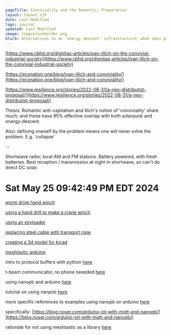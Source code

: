 ```yaml
---
pageTitle: Conviviality and the Romantic; Preparation 
layout: layout.njk
date: Last Modified 
tags: journal
updated: Last Modified
image: /img/placeholder.png
blurb: Alternatives to an 'energy descent' infrastructure; what does preparedness look like?   
---
```


[https://www.cbhd.org/dignitas-articles/ivan-illich-on-the-convivial-industrial-society](https://www.cbhd.org/dignitas-articles/ivan-illich-on-the-convivial-industrial-society)

[https://econation.one/blog/ivan-illich-and-conviviality/](https://econation.one/blog/ivan-illich-and-conviviality/)

[https://www.resilience.org/stories/2022-08-31/a-neo-distributist-proposal/](https://www.resilience.org/stories/2022-08-31/a-neo-distributist-proposal/)


Thesis:  Romantic anti-capitalism and illich's notion of 'conviviality' share much;  and these have 95% effective overlap with both solarpunk and energy-descent.

Also:  defining oneself by the problem means one will never solve the problem.  E.g. 'collapse'

--

Shortwave radio; local AM and FM stations. Battery powered, with fresh batteries. Best reception / transmission at night in shortwave, so can't do direct DC solar.


# Sat May 25 09:42:49 PM EDT 2024

[worm drive hand winch](https://www.harborfreight.com/2000-lb-capacity-geared-winch-5798.html?event_id=182713&utm_source=google&utm_medium=cpc&utm_campaign=19166626963&campaignid=19166626963&utm_content=143651890465&adsetid=143651890465&product=5798&store=342&gad_source=1&gclid=Cj0KCQjwmMayBhDuARIsAM9HM8dced7l2MYo35CFRwUkc1T9eMkdahYkkty6_FbBPu2nJgy5jWKj9zYaAgyoEALw_wcB)

[using a hand drill to make a crane winch](https://www.youtube.com/watch?v=kwi89mHw0MM)

[using an ezyloader](https://www.youtube.com/watch?v=oWokQZQvgjE)

[replacing steel cable with transport rope](https://www.youtube.com/watch?v=HBXw4GmQ-zo)

[creating a 3d model for kicad](https://www.workshopshed.com/2019/04/creating-a-3d-model-for-kicad/)

[meshtastic arduino](https://github.com/meshtastic/Meshtastic-arduino/tree/master)

intro to protocol buffers with python [here](https://protobuf.dev/getting-started/pythontutorial/)

t-beam communicator, no phone neeeded [here](https://www.mattcurry.com/2023/01/28/t-beam-communicator/)

using nanopb and arduino [here](https://github.com/eric-wieser/nanopb-arduino)

tutorial on using nanpob [here](https://pypi.org/project/nanopb/)

more specific references to examples using nanopb on arduino [here](https://forum.arduino.cc/t/nanopb-string-from-encoded-message/474477/7)

specifically: [https://blog.noser.com/arduino-iot-with-mqtt-and-nanopb/](https://blog.noser.com/arduino-iot-with-mqtt-and-nanopb/)

rationale for not using meshtastic as a library [here](https://meshtastic.discourse.group/t/how-to-use-meshtastic-as-a-library/8294)





